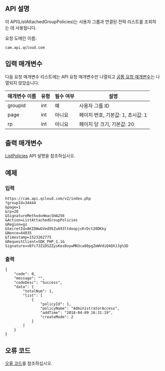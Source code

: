 ## API 설명

이 API(ListAttachedGroupPolicies)는 사용자 그룹과 연결된 전략 리스트를 조회하는 데 사용됩니다.

요청 도메인 이름:

```
cam.api.qcloud.com 
```

## 입력 매개변수

다음 요청 매개변수 리스트에는 API 요청 매개변수만 나열되고 [공통 요청 매개변수](https://cloud.tencent.com/document/api/213/6976)는 나열되지 않았습니다.

| 매개변수 이름 | 유형 | 필수 여부 | 설명                        |
| -------- | ---- | ---- | --------------------------- |
| groupId  | int  | 예   | 사용자 그룹 ID                   |
| page     | int  | 아니요   | 페이지 번호, 기본값: 1, 초시값: 1 |
| rp       | int  | 아니요   | 페이지 당 크기, 기본값: 20       |

## 출력 매개변수

[ListPolicies](https://intl.cloud.tencent.com/document/product/598/15426) API 설명을 참조하십시오.

## 예제

### 입력

```
https://cam.api.qcloud.com/v2/index.php
?groupId=34444
&page=1
&rp=20
&SignatureMethod=HmacSHA256
&Action=ListAttachedGroupPolicies
&Region=gz
&SecretId=AKIDWwGVed95Zu693ltdoopjcKrDct20DKky
&Nonce=44835
&Timestamp=1523262775
&RequestClient=SDK_PHP_1.1&
Signature=vBfc7JZiDSZZysKesDoywMN3ca80pgZmWVdiQ4QXJJg%3D
```

### 출력

```
{
    "code": 0,
    "message": "",
    "codeDesc": "Success",
    "data": {
        "totalNum": 1,
        "list": [
            {
                "policyId": 1,
                "policyName": "AdministratorAccess",
                "addTime": "2018-04-09 16:31:19",
                "createMode": 2
            }
        ]
    }
}
```

## 오류 코드

[오류 코드](https://intl.cloud.tencent.com/document/product/598/13884)를 참조하십시오.

